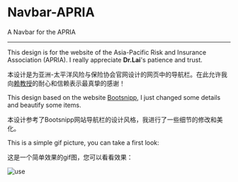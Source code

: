 # Navbar-APRIA
A Navbar for the APRIA

------

This design is for the website of the Asia-Pacific Risk and Insurance Association (APRIA). I really appreciate **Dr.Lai**'s patience and trust.

本设计是为亚洲-太平洋风险与保险协会官网设计的网页中的导航栏。在此允许我向[赖教授](http://omba.wsu.edu/lai/)的耐心和信赖表示最真挚的感谢！

This design based on the website [Bootsnipp](http://bootsnipp.com), I just changed some details and beautify some items.

本设计参考了Bootsnipp网站导航栏的设计风格，我进行了一些细节的修改和美化。

This is a simple gif picture, you can take a first look:

这是一个简单效果的gif图，您可以看看效果：
 
 ![use](/guide.gif)



